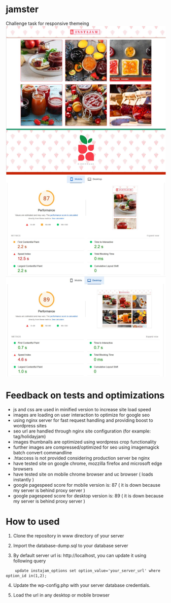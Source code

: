 # jamster
Challenge task for responsive themeing
![plot](screens/screen.jpg)
![plot](screens/mobile-score.jpg)
![plot](screens/desktop-score.jpg)

# Feedback on tests and optimizations
- js and css are used in minified version to increase site load speed
- images are loading on user interaction to optimize for google seo
- using nginx server for fast request handling and providing boost to wordpress sites
- seo url are handled through nginx site configuration (for example: tag/holidayjam)
- images thumbnails are optimized using wordpress crop functionality
- further images are compressed/optimized for seo using imagemagick batch convert commandline
- .htaccess is not provided considering production server be nginx
- have tested site on google chrome, mozzilla firefox and microsoft edge browsers
- have tested site on mobile chrome browser and uc browser ( loads instantly )
- google pagespeed score for mobile version is: 87 ( it is down because my server is behind proxy server )
- google pagespeed score for desktop version is: 89 ( it is down because my server is behind proxy server )

# How to used
1. Clone the repository in www directory of your server

2. Import the database-dump.sql to your database server

3. By default server url is: http://localhost, you can update it using following query
```
    update instajam_options set option_value='your_server_url' where option_id in(1,2);
```
4. Update the wp-config.php with your server database credentials.

5. Load the url in any desktop or mobile browser
